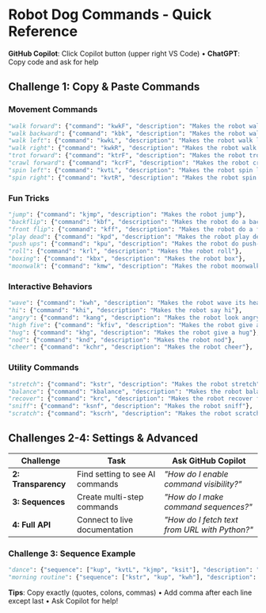 # Robot Dog Commands - Quick Reference

**GitHub Copilot**: Click Copilot button (upper right VS Code) • **ChatGPT**: Copy code and ask for help

## Challenge 1: Copy & Paste Commands

### Movement Commands

```python
"walk forward": {"command": "kwkF", "description": "Makes the robot walk forward"},
"walk backward": {"command": "kbk", "description": "Makes the robot walk backward"},
"walk left": {"command": "kwkL", "description": "Makes the robot walk left"},
"walk right": {"command": "kwkR", "description": "Makes the robot walk right"},
"trot forward": {"command": "ktrF", "description": "Makes the robot trot forward"},
"crawl forward": {"command": "kcrF", "description": "Makes the robot crawl forward"},
"spin left": {"command": "kvtL", "description": "Makes the robot spin left"},
"spin right": {"command": "kvtR", "description": "Makes the robot spin right"},
```

### Fun Tricks

```python
"jump": {"command": "kjmp", "description": "Makes the robot jump"},
"backflip": {"command": "kbf", "description": "Makes the robot do a backflip"},
"front flip": {"command": "kff", "description": "Makes the robot do a front flip"},
"play dead": {"command": "kpd", "description": "Makes the robot play dead"},
"push ups": {"command": "kpu", "description": "Makes the robot do push-ups"},
"roll": {"command": "krl", "description": "Makes the robot roll"},
"boxing": {"command": "kbx", "description": "Makes the robot box"},
"moonwalk": {"command": "kmw", "description": "Makes the robot moonwalk"},
```

### Interactive Behaviors

```python
"wave": {"command": "kwh", "description": "Makes the robot wave its head"},
"hi": {"command": "khi", "description": "Makes the robot say hi"},
"angry": {"command": "kang", "description": "Makes the robot look angry"},
"high five": {"command": "kfiv", "description": "Makes the robot give a high five"},
"hug": {"command": "khg", "description": "Makes the robot give a hug"},
"nod": {"command": "knd", "description": "Makes the robot nod"},
"cheer": {"command": "kchr", "description": "Makes the robot cheer"},
```

### Utility Commands

```python
"stretch": {"command": "kstr", "description": "Makes the robot stretch"},
"balance": {"command": "kbalance", "description": "Makes the robot balance"},
"recover": {"command": "krc", "description": "Makes the robot recover from falling"},
"sniff": {"command": "ksnf", "description": "Makes the robot sniff"},
"scratch": {"command": "kscrh", "description": "Makes the robot scratch"},
```

## Challenges 2-4: Settings & Advanced

| Challenge | Task | Ask GitHub Copilot |
|---|---|---|
| **2: Transparency** | Find setting to see AI commands | *"How do I enable command visibility?"* |
| **3: Sequences** | Create multi-step commands | *"How do I make command sequences?"* |
| **4: Full API** | Connect to live documentation | *"How do I fetch text from URL with Python?"* |

### Challenge 3: Sequence Example

```python
"dance": {"sequence": ["kup", "kvtL", "kjmp", "ksit"], "description": "Do a dance routine"},
"morning routine": {"sequence": ["kstr", "kup", "kwh"], "description": "Stretch, stand, wave"},
```

**Tips**: Copy exactly (quotes, colons, commas) • Add comma after each line except last • Ask Copilot for help!
